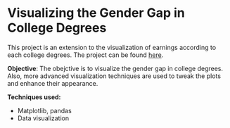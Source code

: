 # Visualizing the Gender Gap in College Degrees

This project is an extension to the visualization of earnings according to each college degrees. The project can be found [here](https://github.com/marcopeix/college-major-earnings-visualization).

**Objective**: The obejctive is to visualize the gender gap in college degrees. Also, more advanced visualization techniques are used to tweak the plots and enhance their appearance.

**Techniques used:**
* Matplotlib, pandas
* Data visualization
